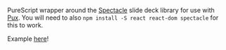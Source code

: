 PureScript wrapper around the [Spectacle](https://github.com/FormidableLabs/spectacle) slide deck library for use with [Pux](https://github.com/alexmingoia/purescript-pux).
You will need to also `npm install -S react react-dom spectacle` for this to work.

Example [here](https://github.com/spicydonuts/purescript-pux-spectacle)!